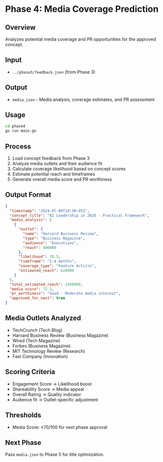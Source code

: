 # Phase 4: Media Coverage Prediction

## Overview
Analyzes potential media coverage and PR opportunities for the approved concept.

## Input
- `../phase3/feedback.json` (from Phase 3)

## Output
- `media.json` - Media analysis, coverage estimates, and PR assessment

## Usage
```bash
cd phase4
go run main.go
```

## Process
1. Load concept feedback from Phase 3
2. Analyze media outlets and their audience fit
3. Calculate coverage likelihood based on concept scores
4. Estimate potential reach and timeframes
5. Generate overall media score and PR worthiness

## Output Format
```json
{
  "timestamp": "2024-07-09T14:30:45Z",
  "concept_title": "AI Leadership in 2026 - Practical Framework",
  "media_analysis": [
    {
      "outlet": {
        "name": "Harvard Business Review",
        "type": "Business Magazine",
        "audience": "Executives",
        "reach": 800000
      },
      "likelihood": 78.5,
      "timeframe": "2-4 months",
      "coverage_type": "Feature Article",
      "estimated_reach": 628000
    }
  ],
  "total_estimated_reach": 2450000,
  "media_score": 72.3,
  "pr_worthiness": "Good - Moderate media interest",
  "approved_for_next": true
}
```

## Media Outlets Analyzed
- TechCrunch (Tech Blog)
- Harvard Business Review (Business Magazine)
- Wired (Tech Magazine)
- Forbes (Business Magazine)
- MIT Technology Review (Research)
- Fast Company (Innovation)

## Scoring Criteria
- Engagement Score → Likelihood boost
- Shareability Score → Media appeal
- Overall Rating → Quality indicator
- Audience fit → Outlet-specific adjustment

## Thresholds
- Media Score: ≥70/100 for next phase approval

## Next Phase
Pass `media.json` to Phase 5 for title optimization.